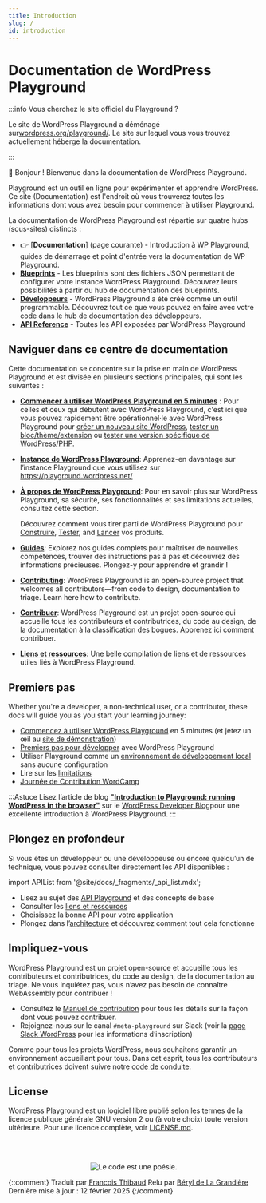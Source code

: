```yaml
---
title: Introduction
slug: /
id: introduction
---
```


# Documentation de WordPress Playground

:::info Vous cherchez le site officiel du Playground ?

Le site de WordPress Playground a déménagé sur[wordpress.org/playground/](https://wordpress.org/playground/). Le site sur lequel vous vous trouvez actuellement héberge la documentation.

:::

👋 Bonjour ! Bienvenue dans la documentation de WordPress Playground.

Playground est un outil en ligne pour expérimenter et apprendre WordPress. Ce site (Documentation) est l'endroit où vous trouverez toutes les informations dont vous avez besoin pour commencer à utiliser Playground.

<p class="docs-hubs">La documentation de WordPress Playground est répartie sur quatre hubs (sous-sites) distincts :</p>

-   👉 [**Documentation**] (page courante) - Introduction à WP Playground, guides de démarrage et point d'entrée vers la documentation de WP Playground. 
-   [**Blueprints**](/blueprints) - Les blueprints sont des fichiers JSON permettant de configurer votre instance WordPress Playground. Découvrez leurs possibilités à partir du hub de documentation des blueprints. 
-   [**Développeurs**](/developers) - WordPress Playground a été créé comme un outil programmable. Découvrez tout ce que vous pouvez en faire avec votre code dans le hub de documentation des développeurs. 
-   [**API Reference**](/api) - Toutes les API exposées par WordPress Playground

## Naviguer dans ce centre de documentation

Cette documentation se concentre sur la prise en main de WordPress Playground et est divisée en plusieurs sections principales, qui sont les suivantes :

-   **[Commencer à utiliser WordPress Playground en 5 minutes](/quick-start-guide.md)** : Pour celles et ceux qui débutent avec WordPress Playground, c'est ici que vous pouvez rapidement être opérationnel·le avec WordPress Playground pour [créer un nouveau site WordPress](/wordpress-playground/quick-start-guide#start-a-new-wordpress-site), [tester un bloc/thème/extension](/wordpress-playground/quick-start-guide#try-a-block-a-theme-or-a-plugin) ou [tester une version spécifique de WordPress/PHP](/wordpress-playground/quick-start-guide#use-a-specific-wordpress-or-php-version).

-   **[Instance de WordPress Playground](/web-instance)**: Apprenez-en davantage sur l’instance Playground que vous utilisez sur https://playground.wordpress.net/

-   **[À propos de WordPress Playground](/about)**: Pour en savoir plus sur WordPress Playground, sa sécurité, ses fonctionnalités et ses limitations actuelles, consultez cette section. 

    Découvrez comment vous tirer parti de WordPress Playground pour [Construire](/about/build), [Tester](/about/test), and [Lancer](/about/launch) vos produits.

-   **[Guides](/guides/)**: Explorez nos guides complets pour maîtriser de nouvelles compétences, trouver des instructions pas à pas et découvrez des informations précieuses. Plongez-y pour apprendre et grandir !

-   **[Contributing](/contributing)**: WordPress Playground is an open-source project that welcomes all contributors—from code to design, documentation to triage. Learn here how to contribute.
-   **[Contribuer](/contributing)**: WordPress Playground est un projet open-source qui accueille tous les contributeurs et contributrices, du code au design, de la documentation à la classification des bogues. Apprenez ici comment contribuer.

-   **[Liens et ressources](/resources)**: Une belle compilation de liens et de ressources utiles liés à WordPress Playground.

## Premiers pas

Whether you're a developer, a non-technical user, or a contributor, these docs will guide you as you start your learning journey:

-   [Commencez à utiliser WordPress Playground](/quick-start-guide.md) en 5 minutes (et jetez un œil au [site de démonstration](https://playground.wordpress.net/))
-   [Premiers pas pour développer](/developers/build-your-first-app) avec WordPress Playground
-   Utiliser Playground comme un [environnement de développement local](/developers/local-development/) sans aucune configuration
-   Lire sur les [limitations](/developers/24-limitations)
-   [Journée de Contribution WordCamp](/contributing/contributor-day)

:::Astuce
Lisez l’article de blog [**"Introduction to Playground: running WordPress in the browser"**](https://developer.wordpress.org/news/2024/04/05/introduction-to-playground-running-wordpress-in-the-browser/) sur le [WordPress Developer Blog](https://developer.wordpress.org/news)pour une excellente introduction à WordPress Playground.
:::

## Plongez en profondeur

Si vous êtes un développeur ou une développeuse ou encore quelqu’un de technique, vous pouvez consulter directement les API disponibles :

import APIList from '@site/docs/\_fragments/\_api_list.mdx';

-   Lisez au sujet des [API Playground](/developers/apis/) et des concepts de base
-   Consulter les [liens et ressources](/resources)
-   Choisissez la bonne API pour votre application <APIList />
-   Plongez dans l’[architecture](/developers/architecture) et découvrez comment tout cela fonctionne


## Impliquez-vous

WordPress Playground est un projet open-source et accueille tous les contributeurs et contributrices, du code au design, de la documentation au triage. Ne vous inquiétez pas, vous n’avez pas besoin de connaître WebAssembly pour contribuer !

-   Consultez le [Manuel de contribution](./contributing/) pour tous les détails sur la façon dont vous pouvez contribuer.
-   Rejoignez-nous sur le canal `#meta-playground` sur Slack (voir la [page Slack WordPress](https://make.wordpress.org/chat/) pour les informations d’inscription)

Comme pour tous les projets WordPress, nous souhaitons garantir un environnement accueillant pour tous. Dans cet esprit, tous les contributeurs et contributrices doivent suivre notre [code de conduite](https://make.wordpress.org/handbook/community-code-of-conduct/).

## License

WordPress Playground est un logiciel libre publié selon les termes de la licence publique générale GNU version 2 ou (à votre choix) toute version ultérieure. Pour une licence complète, voir [LICENSE.md](https://github.com/WordPress/wordpress-playground/blob/trunk/LICENSE).

<br/><br/><p align="center"><img src="https://s.w.org/style/images/codeispoetry.png?1" alt="Le code est une poésie." /></p>

{::comment}
Traduit par [Francois Thibaud](https://profiles.wordpress.org/francoist/)
Relu par [Béryl de La Grandière](https://profiles.wordpress.org/beryldlg/)
Dernière mise à jour : 12 février 2025
{:/comment}
